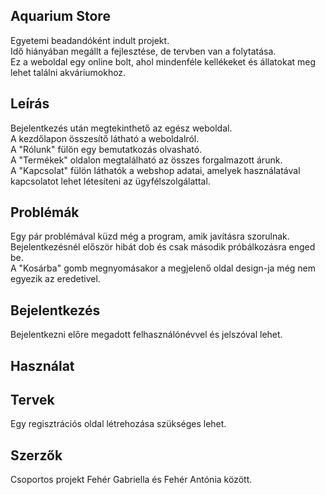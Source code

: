 ## Aquarium Store
Egyetemi beadandóként indult projekt. <br>
Idő hiányában megállt a fejlesztése, de tervben van a  folytatása.<br>
Ez a weboldal egy online bolt, ahol mindenféle kellékeket és állatokat meg lehet találni akváriumokhoz.

## Leírás
Bejelentkezés után megtekinthető az egész weboldal.<br>
A kezdőlapon összesítő látható a weboldalról.<br>
A "Rólunk" fülön egy bemutatkozás olvasható.<br>
A "Termékek" oldalon megtalálható az összes forgalmazott árunk. <br>
A "Kapcsolat" fülön láthatók a webshop adatai, amelyek használatával kapcsolatot lehet létesíteni az ügyfélszolgálattal.

## Problémák
Egy pár problémával küzd még a program, amik javításra szorulnak.<br>
Bejelentkezésnél először hibát dob és csak második próbálkozásra enged be.<br>
A "Kosárba" gomb megnyomásakor a megjelenő oldal design-ja még nem egyezik az eredetivel.

## Bejelentkezés
Bejelentkezni előre megadott felhasználónévvel és jelszóval lehet.

## Használat


## Tervek
Egy regisztrációs oldal létrehozása szükséges lehet.

## Szerzők
Csoportos projekt Fehér Gabriella és Fehér Antónia között.